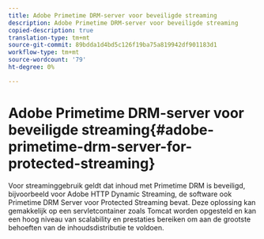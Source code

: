 ```yaml
---
title: Adobe Primetime DRM-server voor beveiligde streaming
description: Adobe Primetime DRM-server voor beveiligde streaming
copied-description: true
translation-type: tm+mt
source-git-commit: 89bdda1d4bd5c126f19ba75a819942df901183d1
workflow-type: tm+mt
source-wordcount: '79'
ht-degree: 0%

---
```



# Adobe Primetime DRM-server voor beveiligde streaming{#adobe-primetime-drm-server-for-protected-streaming}

Voor streaminggebruik geldt dat inhoud met Primetime DRM is beveiligd, bijvoorbeeld voor Adobe HTTP Dynamic Streaming, de software ook Primetime DRM Server voor Protected Streaming bevat. Deze oplossing kan gemakkelijk op een servletcontainer zoals Tomcat worden opgesteld en kan een hoog niveau van scalability en prestaties bereiken om aan de grootste behoeften van de inhoudsdistributie te voldoen.